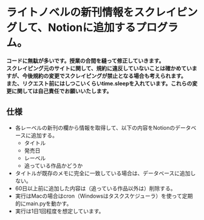 # ライトノベルの新刊情報をスクレイピングして、Notionに追加するプログラム。

<b>コードに無駄が多いです。授業の合間を縫って修正していきます。<br>スクレイピング元のサイトに関して、規約に違反していないことは確かめていますが、今後規約の変更でスクレイピングが禁止となる場合も考えられます。<br>また、リクエスト前にはしつこいくらいtime.sleepを入れています。これらの変更に関しては自己責任でお願いいたします。</b>
## 仕様

- 各レーベルの新刊の欄から情報を取得して、以下の内容をNotionのデータベースに追加する。
    - タイトル
    - 発売日
    - レーベル
    - 追っている作品かどうか
- タイトルが既存のメモに完全に一致している場合は、データベースに追加しない。
- 60日以上前に追加した内容は（追っている作品以外は）削除する。
- 実行はMacの場合はcron（Windowsはタスクスケジューラ）を使って定期的にmain.pyを動かす。
- 実行は1日1回程度を想定しています。